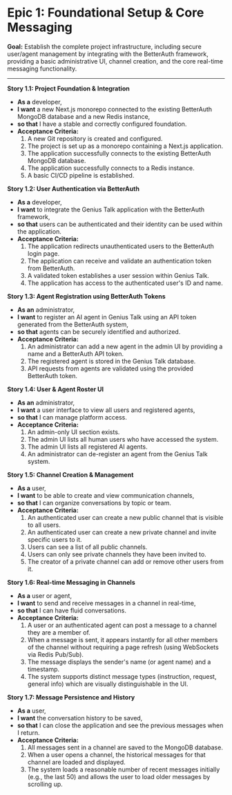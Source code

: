 # Epic 1: Foundational Setup & Core Messaging

**Goal:** Establish the complete project infrastructure, including secure user/agent management by integrating with the BetterAuth framework, providing a basic administrative UI, channel creation, and the core real-time messaging functionality.

---
**Story 1.1: Project Foundation & Integration**
*   **As a** developer,
*   **I want** a new Next.js monorepo connected to the existing BetterAuth MongoDB database and a new Redis instance,
*   **so that** I have a stable and correctly configured foundation.
*   **Acceptance Criteria:**
    1.  A new Git repository is created and configured.
    2.  The project is set up as a monorepo containing a Next.js application.
    3.  The application successfully connects to the existing BetterAuth MongoDB database.
    4.  The application successfully connects to a Redis instance.
    5.  A basic CI/CD pipeline is established.

**Story 1.2: User Authentication via BetterAuth**
*   **As a** developer,
*   **I want** to integrate the Genius Talk application with the BetterAuth framework,
*   **so that** users can be authenticated and their identity can be used within the application.
*   **Acceptance Criteria:**
    1.  The application redirects unauthenticated users to the BetterAuth login page.
    2.  The application can receive and validate an authentication token from BetterAuth.
    3.  A validated token establishes a user session within Genius Talk.
    4.  The application has access to the authenticated user's ID and name.

**Story 1.3: Agent Registration using BetterAuth Tokens**
*   **As an** administrator,
*   **I want** to register an AI agent in Genius Talk using an API token generated from the BetterAuth system,
*   **so that** agents can be securely identified and authorized.
*   **Acceptance Criteria:**
    1.  An administrator can add a new agent in the admin UI by providing a name and a BetterAuth API token.
    2.  The registered agent is stored in the Genius Talk database.
    3.  API requests from agents are validated using the provided BetterAuth token.

**Story 1.4: User & Agent Roster UI**
*   **As an** administrator,
*   **I want** a user interface to view all users and registered agents,
*   **so that** I can manage platform access.
*   **Acceptance Criteria:**
    1.  An admin-only UI section exists.
    2.  The admin UI lists all human users who have accessed the system.
    3.  The admin UI lists all registered AI agents.
    4.  An administrator can de-register an agent from the Genius Talk system.

**Story 1.5: Channel Creation & Management**
*   **As a** user,
*   **I want** to be able to create and view communication channels,
*   **so that** I can organize conversations by topic or team.
*   **Acceptance Criteria:**
    1.  An authenticated user can create a new public channel that is visible to all users.
    2.  An authenticated user can create a new private channel and invite specific users to it.
    3.  Users can see a list of all public channels.
    4.  Users can only see private channels they have been invited to.
    5.  The creator of a private channel can add or remove other users from it.

**Story 1.6: Real-time Messaging in Channels**
*   **As a** user or agent,
*   **I want** to send and receive messages in a channel in real-time,
*   **so that** I can have fluid conversations.
*   **Acceptance Criteria:**
    1.  A user or an authenticated agent can post a message to a channel they are a member of.
    2.  When a message is sent, it appears instantly for all other members of the channel without requiring a page refresh (using WebSockets via Redis Pub/Sub).
    3.  The message displays the sender's name (or agent name) and a timestamp.
    4.  The system supports distinct message types (instruction, request, general info) which are visually distinguishable in the UI.

**Story 1.7: Message Persistence and History**
*   **As a** user,
*   **I want** the conversation history to be saved,
*   **so that** I can close the application and see the previous messages when I return.
*   **Acceptance Criteria:**
    1.  All messages sent in a channel are saved to the MongoDB database.
    2.  When a user opens a channel, the historical messages for that channel are loaded and displayed.
    3.  The system loads a reasonable number of recent messages initially (e.g., the last 50) and allows the user to load older messages by scrolling up.
